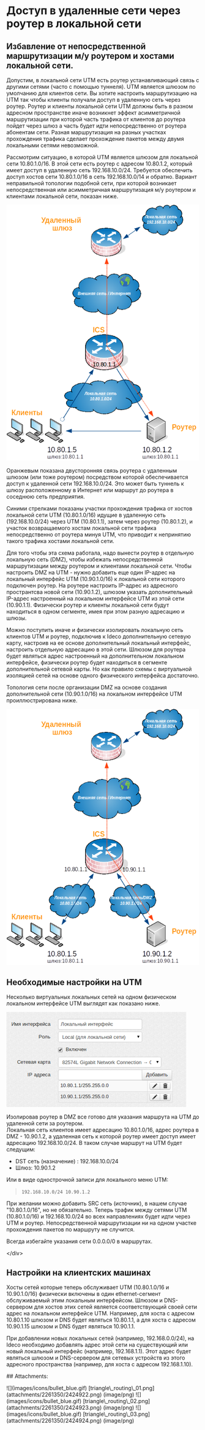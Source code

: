 # Доступ в удаленные сети через роутер в локальной сети

## Избавление от непосредственной маршрутизации м/у роутером и хостами локальной сети.

Допустим, в локальной сети UTM есть роутер устанавливающий связь с другими сетями \(часто с помощью туннеля\). UTM является шлюзом по умолчанию для клиентов сети. Вы хотите настроить маршрутизацию на UTM так чтобы клиенты получали доступ в удаленную сеть через роутер. Роутер и клиенты локальной сети UTM должны быть в разном адресном пространстве иначе возникнет эффект асимметричной маршрутизации при которой часть трафика от клиентов до роутера пойдет через шлюз а часть будет идти непосредственно от роутера абонентам сети. Разная маршрутизация на разных участках прохождения трафика сделает прохождение пакетов между двумя локальными сетями невозможной.

Рассмотрим ситуацию, в которой UTM является шлюзом для локальной сети 10.80.1.0/16. В этой сети есть роутер с адресом 10.80.1.2, который имеет доступ в удаленную сеть 192.168.10.0/24. Требуется обеспечить доступ хостов сети 10.80.1.0/16 в сеть 192.168.10.0/14 и обратно. Вариант неправильной топологии подобной сети, при которой возникает непосредственная или асимметричная маршрутизация м/у роутером и клиентами локальной сети, показан ниже.

![](.gitbook/assets/2424922.png)

Оранжевым показана двусторонняя связь роутера с удаленным шлюзом \(или тоже роутером\) посредством которой обеспечивается доступ к удаленной сети 192.168.10.0/24. Это может быть туннель к шлюзу расположенному в Интернет или маршрут до роутера в соседнюю сеть предприятия.

Синими стрелками показаны участки прохождения трафика от хостов локальной сети UTM \(10.80.1.0/16\) идущие в удаленную сеть \(192.168.10.0/24\) через UTM \(10.80.1.1\), затем через роутер \(10.80.1.2\), и участок возвращаемого хостам локальной сети трафика непосредственно от роутера минуя UTM, что приводит к непринятию такого трафика хостами локальной сети.

Для того чтобы эта схема работала, надо вынести роутер в отдельную локальную сеть \(DMZ\), чтобы избежать непосредственной маршрутизации между роутером и клиентами локальной сети. Чтобы настроить DMZ на UTM - нужно добавить еще один IP-адрес на локальный интерфейс UTM \(10.90.1.0/16\) к локальной сети которого подключен роутер. На роутере настроить IP-адрес из адресного пространтсва новой сети \(10.90.1.2\), шлюзом указать дополнительный IP-адрес настроенный на локальном интерфейсе UTM из этой сети \(10.90.1.1\). Физически роутер и клиенты локальной сети будут находиться в одном сегменте, имея при этом разную адресацию и шлюзы.

Можно поступить иначе и физически изолировать локальную сеть клиентов UTM и роутер, подключив к Ideco дополнительную сетевую карту, настроив на ее основе дополнительный локальный интерфейс, настроить отдельную адресацию в этой сети. Шлюзом для роутера будет являться адрес настроенный на дополнительном локальном интерфейсе, физически роутер будет находиться в сегменте дополнительной сетевой карты. Но как правило схемы с виртуальной изоляцией сетей на основе одного физического интерфейса достаточно.

Топология сети после организации DMZ на основе создания дополнительной сети \(10.90.1.0/16\) на локальном интерфейсе UTM проиллюстрирована ниже.

![](.gitbook/assets/2424923.png)

## Необходимые настройки на UTM

Несколько виртуальных локальных сетей на одном физическом локальном интерфейсе UTM выглядят как показано ниже.

![](.gitbook/assets/2424924.png)

Изолировав роутер в DMZ все готово для указания маршрута на UTM до удаленной сети за роутером.  
Локальная сеть клиентов имеет адресацию 10.80.1.0/16, адрес роутера в DMZ - 10.90.1.2, а удаленная сеть к которой роутер имеет доступ имеет адресацию 192.168.10.0/24. В таком случае маршрут на UTM будет следущим:

* DST сеть \(назначение\) : 192.168.10.0/24
* Шлюз: 10.90.1.2

Или в виде однострочной записи для локального меню UTM:

> `192.168.10.0/24 10.90.1.2`

При желании можно добавить SRC сеть \(источник\), в нашем случае "10.80.1.0/16", но не обязательно. Теперь трафик между сетями UTM \(10.80.1.0/16\) и 192.168.10.0/24 во всех направлениях будет идти через UTM и роутер. Непосредственной маршрутизации ни на одном участке прохождения пакетов по маршруту не случится.

 Всегда избегайте указания сети 0.0.0.0/0 в маршрутах.

&lt;/div&gt;

## Настройки на клиентских машинах

Хосты сетей которые теперь обслуживает UTM \(10.80.1.0/16 и 10.90.1.0/16\) физически включены в один ethernet-сегмент обслуживаемый этим локальным интерфейсом. Шлюзом и DNS-сервером для хостов этих сетей является соответствующий своей сети адрес на локальном интерфейсе UTM. Например, для хоста с адресом 10.80.1.10 шлюзом и DNS будет являться 10.80.1.1, а для хоста с адресом 10.90.1.15 шлюзом и DNS будет являться 10.90.1.1.

При добавлении новых локальных сетей \(например, 192.168.0.0/24\), на Ideco необходимо добавлять адрес этой сети на существующий или новый локальный интерфейс \(например, 192.168.1.1\). Этот адрес будет являться шлюзом и DNS-сервером для сетевых устройств из этого адресного пространства \(например, для хоста с адресом 192.168.1.10\).

 \#\# Attachments:

 !\[\]\(images/icons/bullet\_blue.gif\) \[triangle\\_routing\\_01.png\]\(attachments/2261350/2424922.png\) \(image/png\) !\[\]\(images/icons/bullet\_blue.gif\) \[triangle\\_routing\\_02.png\]\(attachments/2261350/2424923.png\) \(image/png\) !\[\]\(images/icons/bullet\_blue.gif\) \[triangle\\_routing\\_03.png\]\(attachments/2261350/2424924.png\) \(image/png\)

